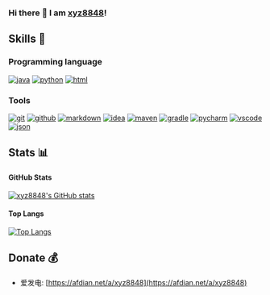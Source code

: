 ### Hi there :wave: I am [xyz8848](http://xyz8848.com/)!

## Skills :rocket:
### Programming language
[![java](https://img.shields.io/badge/-java-blue?style=for-the-badge&logo=OpenJDK&logoColor=white)](https://github.com/xyz8848)
[![python](https://img.shields.io/badge/-python-blue?style=for-the-badge&logo=Python&logoColor=white)](https://github.com/xyz8848)
[![html](https://img.shields.io/badge/-html-blue?style=for-the-badge&logo=html5&logoColor=white)](https://github.com/xyz8848)

### Tools
[![git](https://img.shields.io/badge/-git-black?style=for-the-badge&logo=git&logoColor=white)](https://github.com/xyz8848)
[![github](https://img.shields.io/badge/github-black?style=for-the-badge&logo=github&logoColor=white)](https://github.com/xyz8848)
[![markdown](https://img.shields.io/badge/-markdown-black?style=for-the-badge&logo=markdown&logoColor=white)](https://github.com/xyz8848)
[![idea](https://img.shields.io/badge/-idea-black?style=for-the-badge&logo=intellij-idea&logoColor=white)](https://github.com/xyz8848)
[![maven](https://img.shields.io/badge/-maven-black?style=for-the-badge&logo=apache-maven&logoColor=white)](https://github.com/xyz8848)
[![gradle](https://img.shields.io/badge/-gradle-black?style=for-the-badge&logo=gradle&logoColor=white)](https://github.com/xyz8848)
[![pycharm](https://img.shields.io/badge/-pycharm-black?style=for-the-badge&logo=PyCharm&logoColor=white)](https://github.com/xyz8848)
[![vscode](https://img.shields.io/badge/-vscode-black?style=for-the-badge&logo=visualstudiocode&logoColor=white)](https://github.com/xyz8848)
[![json](https://img.shields.io/badge/-json-black?style=for-the-badge&logo=json&logoColor=white)](https://github.com/xyz8848)

## Stats :bar_chart:
#### GitHub Stats
[![xyz8848's GitHub stats](https://github-readme-stats.vercel.app/api?username=xyz8848&show_icons=true)](https://github.com/xyz8848)

#### Top Langs
[![Top Langs](https://github-readme-stats.vercel.app/api/top-langs/?username=xyz8848)](https://github.com/xyz8848)

## Donate :moneybag:
- 爱发电: [https://afdian.net/a/xyz8848](https://afdian.net/a/xyz8848)
